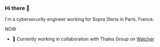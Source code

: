 ### Hi there 👋

I'm a cybersecurity engineer working for Sopra Steria in Paris, France.

NOW

- 🔭 Currently working in collaboration with Thales Group on [Watcher](https://github.com/thalesgroup-cert/Watcher)

<!--
- 🌱 I’m currently learning ...
- 👯 I’m looking to collaborate on ...
- 🤔 I’m looking for help with ...
- 💬 Ask me about ...
- 📫 How to reach me: ...
- 😄 Pronouns: ...
- ⚡ Fun fact: ...
-->
